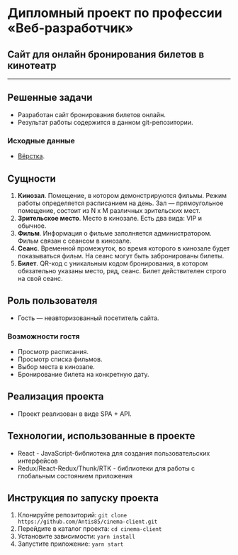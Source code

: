 # Дипломный проект по профессии «Веб-разработчик»
## Сайт для онлайн бронирования билетов в кинотеатр
***
## Решенные задачи
* Разработан сайт бронирования билетов онлайн.
* Результат работы содержится в данном git-репозитории.

### Исходные данные
* [Вёрстка](https://github.com/netology-code/fs-2-diplom/blob/master/sources/layouts.zip).

## Сущности

1. **Кинозал**. Помещение, в котором демонстрируются фильмы. Режим работы определяется расписанием на день. Зал — прямоугольное помещение, состоит из N х M различных зрительских мест.
2. **Зрительское место**. Место в кинозале. Есть два вида: VIP и обычное. 
3. **Фильм**. Информация о фильме заполняется администратором. Фильм связан с сеансом в кинозале.
4. **Сеанс**. Временной промежуток, во время которого в кинозале будет показываться фильм. На сеанс могут быть забронированы билеты.
5. **Билет**. QR-код c уникальным кодом бронирования, в котором обязательно указаны место, ряд, сеанс. Билет действителен строго на свой сеанс.

## Роль пользователя
* Гость — неавторизованный посетитель сайта.

### Возможности гостя
* Просмотр расписания.
* Просмотр списка фильмов.
* Выбор места в кинозале.
* Бронирование билета на конкретную дату.

## Реализация проекта
* Проект реализован в виде SPA + API.

## Технологии, использованные в проекте
* React - JavaScript-библиотека для создания пользовательских интерфейсов
* Redux/React-Redux/Thunk/RTK - библиотеки для работы с глобальным состоянием приложения

## Инструкция по запуску проекта
1. Клонируйте репозиторий: 
`git clone https://github.com/Antis85/cinema-client.git`
2. Перейдите в каталог проекта: `cd cinema-client`
3. Установите зависимости: `yarn install`
4. Запустите приложение: `yarn start`
